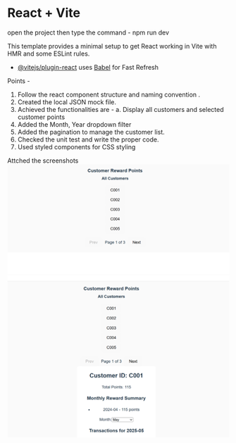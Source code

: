 # React + Vite

open the project then type the command - npm run dev

This template provides a minimal setup to get React working in Vite with HMR and some ESLint rules.

- [@vitejs/plugin-react](https://github.com/vitejs/vite-plugin-react/blob/main/packages/plugin-react) uses [Babel](https://babeljs.io/) for Fast Refresh

Points - 
1. Follow the react component structure and naming convention .
2. Created the local JSON mock file.
3. Achieved the functionalities are - 
   a. Display all customers and selected customer points
4. Added the Month, Year dropdown filter
5. Added the pagination to manage the customer list.
6. Checked the unit test and write the proper code.
7. Used styled components for CSS styling

Attched the screenshots
![alt text](image.png)
![alt text](image-1.png)




